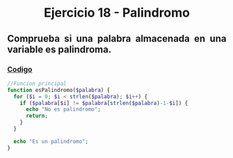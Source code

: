 <div align="center">

# Ejercicio 18 - Palindromo 

<div align="justify">

## Comprueba si una palabra almacenada en una variable es palindroma.
   


### [Codigo](https://github.com/ATPRodriguez/AED/tree/main/Elementos-basicos-en-php/src/public/Ejercicio18)
```php
//Funcion principal
function esPalindromo($palabra) {
  for ($i = 0; $i < strlen($palabra); $i++) {
    if ($palabra[$i] != $palabra[strlen($palabra)-1-$i]) {
      echo "No es palindromo";
      return;
    }
  }

  echo "Es un palindromo";
}
```

</div>

</div>